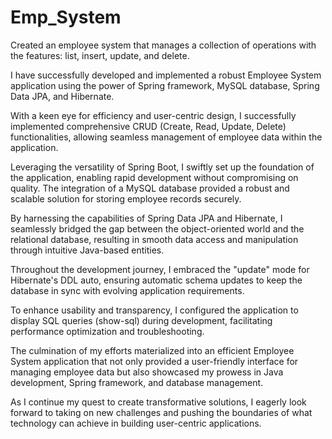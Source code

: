 # Emp_System
Created an employee system that manages a collection of operations with the features: list, insert, update, and delete.

I have successfully developed and implemented a robust Employee System application using the power of Spring framework, MySQL database, Spring Data JPA, and Hibernate.

With a keen eye for efficiency and user-centric design, I successfully implemented comprehensive CRUD (Create, Read, Update, Delete) functionalities, allowing seamless management of employee data within the application.

Leveraging the versatility of Spring Boot, I swiftly set up the foundation of the application, enabling rapid development without compromising on quality. The integration of a MySQL database provided a robust and scalable solution for storing employee records securely.

By harnessing the capabilities of Spring Data JPA and Hibernate, I seamlessly bridged the gap between the object-oriented world and the relational database, resulting in smooth data access and manipulation through intuitive Java-based entities.

Throughout the development journey, I embraced the "update" mode for Hibernate's DDL auto, ensuring automatic schema updates to keep the database in sync with evolving application requirements.

To enhance usability and transparency, I configured the application to display SQL queries (show-sql) during development, facilitating performance optimization and troubleshooting.

The culmination of my efforts materialized into an efficient Employee System application that not only provided a user-friendly interface for managing employee data but also showcased my prowess in Java development, Spring framework, and database management.

As I continue my quest to create transformative solutions, I eagerly look forward to taking on new challenges and pushing the boundaries of what technology can achieve in building user-centric applications.


